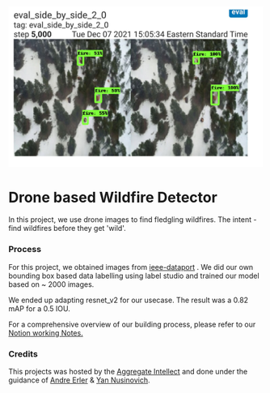 ![Alt text](Wildfire.jpeg?raw=true "Title")

# Drone based Wildfire Detector
In this project, we use drone images to find fledgling wildfires. The intent - find wildfires before they get 'wild'.

### Process
For this project, we obtained images from [ieee-dataport](https://ieee-dataport.org/open-access/flame-dataset-aerial-imagery-pile-burn-detection-using-drones-uavs#files) . We did our own bounding box based data labelling using label studio and trained our model based on ~ 2000 images.

We ended up adapting resnet_v2 for our usecase. The result was a 0.82 mAP for a 0.5 IOU. 

For a comprehensive overview of our building process, please refer to our [Notion working Notes.](https://cream-lead-5e3.notion.site/Drone-Based-WildFire-Detection-fe8b9a83c71943d1807ddc85ddf6e523)

### Credits
This projects was hosted by the [Aggregate Intellect](https://ai.science/) and done under the guidance of [Andre Erler](https://github.com/aerler) & [Yan Nusinovich](https://github.com/ynusinovich).
